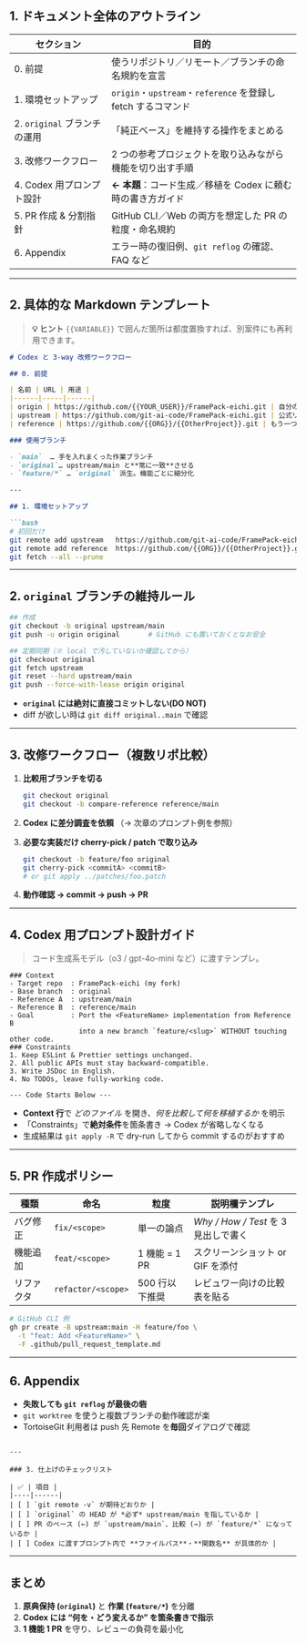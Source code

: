 
## 1. ドキュメント全体のアウトライン

| セクション                 | 目的                                                |
| --------------------- | ------------------------------------------------- |
| 0. 前提                 | 使うリポジトリ／リモート／ブランチの命名規約を宣言                         |
| 1. 環境セットアップ           | `origin`・`upstream`・`reference` を登録し fetch するコマンド |
| 2. `original` ブランチの運用 | 「純正ベース」を維持する操作をまとめる                               |
| 3. 改修ワークフロー           | 2 つの参考プロジェクトを取り込みながら機能を切り出す手順                     |
| 4. Codex 用プロンプト設計     | **← 本題**：コード生成／移植を Codex に頼む時の書き方ガイド              |
| 5. PR 作成 & 分割指針       | GitHub CLI／Web の両方を想定した PR の粒度・命名規約               |
| 6. Appendix           | エラー時の復旧例、`git reflog` の確認、FAQ など                  |

---

## 2. 具体的な Markdown テンプレート

> **💡 ヒント**
> `{{VARIABLE}}` で囲んだ箇所は都度置換すれば、別案件にも再利用できます。

````md
# Codex と 3-way 改修ワークフロー

## 0. 前提

| 名前 | URL | 用途 |
|------|-----|------|
| origin | https://github.com/{{YOUR_USER}}/FramePack-eichi.git | 自分のフォーク（push 先） |
| upstream | https://github.com/git-ai-code/FramePack-eichi.git | 公式リポジトリ（fetch 専用） |
| reference | https://github.com/{{ORG}}/{{OtherProject}}.git | もう一つの参考コード |

### 使用ブランチ

- `main`  … 手を入れまくった作業ブランチ  
- `original`… upstream/main と**常に一致**させる  
- `feature/*` … `original` 派生。機能ごとに細分化

---

## 1. 環境セットアップ

```bash
# 初回だけ
git remote add upstream   https://github.com/git-ai-code/FramePack-eichi.git
git remote add reference  https://github.com/{{ORG}}/{{OtherProject}}.git
git fetch --all --prune
````

---

## 2. `original` ブランチの維持ルール

```bash
## 作成
git checkout -b original upstream/main
git push -u origin original       # GitHub にも置いておくとなお安全

## 定期同期（※ local で汚していないか確認してから）
git checkout original
git fetch upstream
git reset --hard upstream/main
git push --force-with-lease origin original
```

* **`original` には絶対に直接コミットしない(DO NOT)**
* diff が欲しい時は `git diff original..main` で確認

---

## 3. 改修ワークフロー（複数リポ比較）

1. **比較用ブランチを切る**

   ```bash
   git checkout original
   git checkout -b compare-reference reference/main
   ```

2. **Codex に差分調査を依頼**
   （→ 次章のプロンプト例を参照）

3. **必要な実装だけ cherry-pick / patch で取り込み**

   ```bash
   git checkout -b feature/foo original
   git cherry-pick <commitA> <commitB>
   # or git apply ../patches/foo.patch
   ```

4. **動作確認 → commit → push → PR**

---

## 4. Codex 用プロンプト設計ガイド

> コード生成系モデル（o3 / gpt-4o-mini など）に渡すテンプレ。

```text
### Context
- Target repo  : FramePack-eichi (my fork)
- Base branch  : original
- Reference A  : upstream/main
- Reference B  : reference/main
- Goal         : Port the <FeatureName> implementation from Reference B
                 into a new branch `feature/<slug>` WITHOUT touching other code.
### Constraints
1. Keep ESLint & Prettier settings unchanged.
2. All public APIs must stay backward-compatible.
3. Write JSDoc in English.
4. No TODOs, leave fully-working code.

--- Code Starts Below ---

```

* **Context 行**で *どのファイル* を開き、*何を比較して何を移植するか* を明示
* 「Constraints」で**絶対条件**を箇条書き → Codex が省略しなくなる
* 生成結果は `git apply -R` で dry-run してから commit するのがおすすめ

---

## 5. PR 作成ポリシー

| 種類    | 命名                 | 粒度          | 説明欄テンプレ                       |
| ----- | ------------------ | ----------- | ----------------------------- |
| バグ修正  | `fix/<scope>`      | 単一の論点       | *Why / How / Test* を 3 見出しで書く |
| 機能追加  | `feat/<scope>`     | 1 機能 = 1 PR | スクリーンショット or GIF を添付          |
| リファクタ | `refactor/<scope>` | 500 行以下推奨   | レビュワー向けの比較表を貼る                |

```bash
# GitHub CLI 例
gh pr create -B upstream:main -H feature/foo \
  -t "feat: Add <FeatureName>" \
  -F .github/pull_request_template.md
```

---

## 6. Appendix

* **失敗しても `git reflog` が最後の砦**
* `git worktree` を使うと複数ブランチの動作確認が楽
* TortoiseGit 利用者は push 先 Remote を**毎回**ダイアログで確認

```

---

### 3. 仕上げのチェックリスト

| ✅ | 項目 |
|----|------|
| [ ] `git remote -v` が期待どおりか |
| [ ] `original` の HEAD が *必ず* upstream/main を指しているか |
| [ ] PR のベース (←) が `upstream/main`、比較 (→) が `feature/*` になっているか |
| [ ] Codex に渡すプロンプト内で **ファイルパス**・**関数名** が具体的か |
```
---

## まとめ

1. **原典保持 (`original`)** と **作業 (`feature/*`)** を分離  
2. **Codex には “何を・どう変えるか” を箇条書きで指示**  
3. **1 機能 1 PR** を守り、レビューの負荷を最小化
